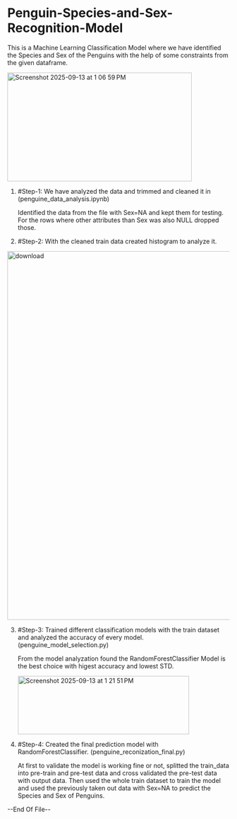 # Penguin-Species-and-Sex-Recognition-Model
This is a Machine Learning Classification Model where we have identified the Species and Sex of the Penguins with the help of some constraints from the given dataframe.

<img width="418" height="246" alt="Screenshot 2025-09-13 at 1 06 59 PM" src="https://github.com/user-attachments/assets/4bfbb5ee-1935-45df-bed6-1690ed53eacb" />

1. #Step-1: We have analyzed the data and trimmed and cleaned it in (penguine_data_analysis.ipynb)
   
    Identified the data from the file with Sex=NA and kept them for testing. For the rows where other attributes than Sex was also NULL dropped those.

2.  #Step-2: With the cleaned train data created histogram to analyze it.
   <img width="835" height="834" alt="download" src="https://github.com/user-attachments/assets/6c035b2c-4dfc-442c-ab45-d71f78f2d5eb" />

3. #Step-3: Trained different classification models with the train dataset and analyzed the accuracy of every model. (penguine_model_selection.py)
   
   From the model analyzation found the RandomForestClassifier Model is the best choice with higest accuracy and lowest STD.
   
   <img width="388" height="132" alt="Screenshot 2025-09-13 at 1 21 51 PM" src="https://github.com/user-attachments/assets/370c168d-c3d5-4b42-9749-7989efe363f0" />

4. #Step-4: Created the final prediction model with RandomForestClassifier. (penguine_reconization_final.py)
   
   At first to validate the model is working fine or not, splitted the train_data into pre-train and pre-test data and cross validated the pre-test data with output data.
   Then used the whole train dataset to train the model and used the previously taken out data with Sex=NA to predict the Species and Sex of Penguins.

--End Of File--
